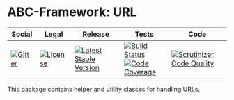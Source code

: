 # ABC-Framework: URL

<table>
<thead>
<tr>
<th>Social</th>
<th>Legal</th>
<th>Release</th>
<th>Tests</th>
<th>Code</th>
</tr>
</thead>
<tbody>
<tr>
<td>
<a href="https://gitter.im/SetBased/php-abc?utm_source=badge&utm_medium=badge&utm_campaign=pr-badge"><img src="https://badges.gitter.im/SetBased/php-abc.svg" alt="Gitter"/></a>
</td>
<td>
<a href="https://packagist.org/packages/setbased/abc-url"><img src="https://poser.pugx.org/setbased/abc-url/license" alt="License"/></a>
</td>
<td>
<a href="https://packagist.org/packages/setbased/abc-url"><img src="https://poser.pugx.org/setbased/abc-url/v/stable" alt="Latest Stable Version"/></a>
</td>
<td>
<a href="https://travis-ci.org/SetBased/php-abc-url"><img src="https://travis-ci.org/SetBased/php-abc-url.svg?branch=master" alt="Build Status"/></a><br/>
<a href="https://scrutinizer-ci.com/g/SetBased/php-abc-url/?branch=master"><img src="https://scrutinizer-ci.com/g/SetBased/php-abc-url/badges/coverage.png?b=master" alt="Code Coverage"/></a>
</td>
<td>
<a href="https://scrutinizer-ci.com/g/SetBased/php-abc-url/?branch=master"><img src="https://scrutinizer-ci.com/g/SetBased/php-abc-url/badges/quality-score.png?b=master" alt="Scrutinizer Code Quality"/></a>
</td>
</tr>
</tbody>
</table>

This package contains helper and utility classes for handling URLs. 
